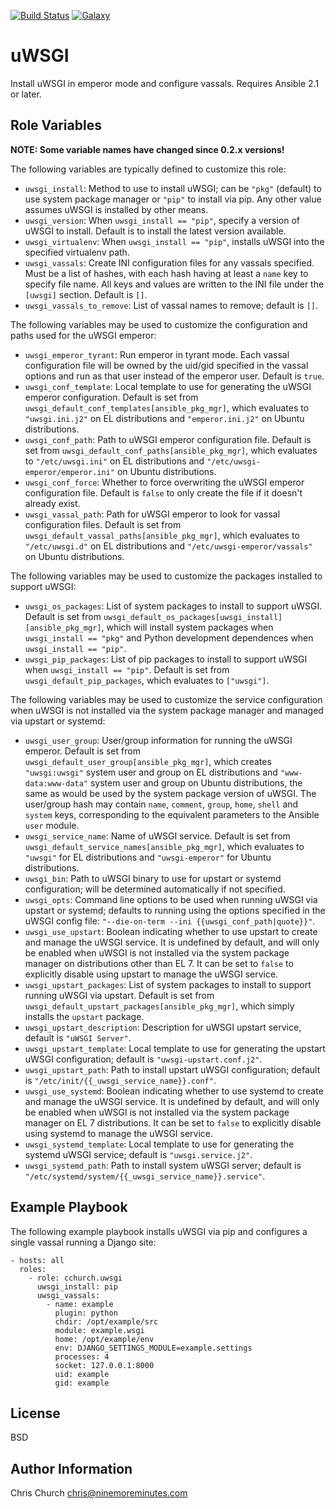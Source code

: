 [![Build Status](http://img.shields.io/travis/cchurch/ansible-role-uwsgi.svg)](https://travis-ci.org/cchurch/ansible-role-uwsgi)
[![Galaxy](http://img.shields.io/badge/galaxy-cchurch.uwsgi-blue.svg)](https://galaxy.ansible.com/cchurch/uwsgi/)

uWSGI
=====

Install uWSGI in emperor mode and configure vassals. Requires Ansible 2.1 or
later.

Role Variables
--------------

**NOTE: Some variable names have changed since 0.2.x versions!**

The following variables are typically defined to customize this role:

- `uwsgi_install`: Method to use to install uWSGI; can be `"pkg"` (default) to
  use system package manager or `"pip"` to install via pip. Any other value
  assumes uWSGI is installed by other means.
- `uwsgi_version`: When `uwsgi_install == "pip"`, specify a version of uWSGI to
  install. Default is to install the latest version available.
- `uwsgi_virtualenv`: When `uwsgi_install == "pip"`, installs uWSGI into the
  specified virtualenv path.
- `uwsgi_vassals`: Create INI configuration files for any vassals specified.
  Must be a list of hashes, with each hash having at least a `name` key to
  specify file name. All keys and values are written to the INI file under the
  `[uwsgi]` section. Default is `[]`.
- `uwsgi_vassals_to_remove`: List of vassal names to remove; default is `[]`.

The following variables may be used to customize the configuration and paths
used for the uWSGI emperor:

- `uwsgi_emperor_tyrant`: Run emperor in tyrant mode.  Each vassal configuration
  file will be owned by the uid/gid specified in the vassal options and run as
  that user instead of the emperor user.  Default is `true`.
- `uwsgi_conf_template`: Local template to use for generating the uWSGI emperor
  configuration. Default is set from `uwsgi_default_conf_templates[ansible_pkg_mgr]`,
  which evaluates to `"uwsgi.ini.j2"` on EL distributions and `"emperor.ini.j2"`
  on Ubuntu distributions.
- `uwsgi_conf_path`: Path to uWSGI emperor configuration file. Default is set
  from `uwsgi_default_conf_paths[ansible_pkg_mgr]`, which evaluates to
  `"/etc/uwsgi.ini"` on EL distributions and `"/etc/uwsgi-emperor/emperor.ini"`
  on Ubuntu distributions.
- `uwsgi_conf_force`: Whether to force overwriting the uWSGI emperor
  configuration file. Default is `false` to only create the file if it doesn't
  already exist.
- `uwsgi_vassal_path`: Path for uWSGI emperor to look for vassal configuration
  files. Default is set from `uwsgi_default_vassal_paths[ansible_pkg_mgr]`,
  which evaluates to `"/etc/uwsgi.d"` on EL distributions and
  `"/etc/uwsgi-emperor/vassals"` on Ubuntu distributions.

The following variables may be used to customize the packages installed to
support uWSGI:

- `uwsgi_os_packages`: List of system packages to install to support uWSGI.
  Default is set from `uwsgi_default_os_packages[uwsgi_install][ansible_pkg_mgr]`,
  which will install system packages when `uwsgi_install == "pkg"` and Python
  development dependences when `uwsgi_install == "pip"`.
- `uwsgi_pip_packages`: List of pip packages to install to support uWSGI when
  `uwsgi_install == "pip"`. Default is set from `uwsgi_default_pip_packages`,
  which evaluates to `["uwsgi"]`.

The following variables may be used to customize the service configuration when
uWSGI is not installed via the system package manager and managed via upstart or
systemd:

- `uwsgi_user_group`: User/group information for running the uWSGI emperor.
  Default is set from `uwsgi_default_user_group[ansible_pkg_mgr]`, which creates
  `"uwsgi:uwsgi"` system user and group on EL distributions and
  `"www-data:www-data"` system user and group on Ubuntu distributions, the same
  as would be used by the system package version of uWSGI. The user/group hash
  may contain `name`, `comment`, `group`, `home`, `shell` and `system` keys,
  corresponding to the equivalent parameters to the Ansible `user` module.
- `uwsgi_service_name`: Name of uWSGI service. Default is set from
  `uwsgi_default_service_names[ansible_pkg_mgr]`, which evaluates to `"uwsgi"`
  for EL distributions and `"uwsgi-emperor"` for Ubuntu distributions.
- `uwsgi_bin`: Path to uWSGI binary to use for upstart or systemd configuration;
  will be determined automatically if not specified.
- `uwsgi_opts`: Command line options to be used when running uWSGI via
  upstart or systemd; defaults to running using the options specified in the
  uWSGI config file: `"--die-on-term --ini {{uwsgi_conf_path|quote}}"`.
- `uwsgi_use_upstart`: Boolean indicating whether to use upstart to create and
  manage the uWSGI service. It is undefined by default, and will only be enabled
  when uWSGI is not installed via the system package manager on distributions
  other than EL 7. It can be set to `false` to explicitly disable using upstart
  to manage the uWSGI service.
- `uwsgi_upstart_packages`: List of system packages to install to support
  running uWSGI via upstart. Default is set from
  `uwsgi_default_upstart_packages[ansible_pkg_mgr]`, which simply installs the
  `upstart` package.
- `uwsgi_upstart_description`: Description for uWSGI upstart service, default is
  `"uWSGI Server"`.
- `uwsgi_upstart_template`: Local template to use for generating the upstart
  uWSGI configuration; default is `"uwsgi-upstart.conf.j2"`.
- `uwsgi_upstart_path`: Path to install upstart uWSGI configuration; default is
  `"/etc/init/{{_uwsgi_service_name}}.conf"`.
- `uwsgi_use_systemd`: Boolean indicating whether to use systemd to create and
  manage the uWSGI service. It is undefined by default, and will only be enabled
  when uWSGI is not installed via the system package manager on EL 7
  distributions. It can be set to `false` to explicitly disable using systemd to
  manage the uWSGI service.
- `uwsgi_systemd_template`: Local template to use for generating the systemd
  uWSGI service; default is `"uwsgi.service.j2"`.
- `uwsgi_systemd_path`: Path to install system uWSGI server; default is
  `"/etc/systemd/system/{{_uwsgi_service_name}}.service"`.

Example Playbook
----------------

The following example playbook installs uWSGI via pip and configures a single
vassal running a Django site:

    - hosts: all
      roles:
        - role: cchurch.uwsgi
          uwsgi_install: pip
          uwsgi_vassals:
            - name: example
              plugin: python
              chdir: /opt/example/src
              module: example.wsgi
              home: /opt/example/env
              env: DJANGO_SETTINGS_MODULE=example.settings
              processes: 4
              socket: 127.0.0.1:8000
              uid: example
              gid: example

License
-------

BSD

Author Information
------------------

Chris Church <chris@ninemoreminutes.com>

